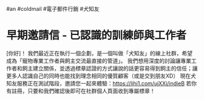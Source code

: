 #an #coldmail #電子郵件行銷 #犬知友 

# 早期邀請信 - 已認識的訓練師與工作者

[你好]！
我們最近正在執行一個企劃，是一個叫做「犬知友」的線上社群，希望成為「寵物專業工作者與飼主交流最直接的管道」。
我們想用深度的討論讓專業工作者和飼主建立關係，並透過標章認證的方式讓說的話更容易得到飼主的信任；讓更多人認識自己的同時也能找到理念相同的優質顧客（或是交到朋友XD）
現在犬知友服務正在測試階段，邀請您一起來體驗：https://lihi1.com/ujXXi/indieB
若你有註冊，只要和我們確認後即可在社群個人頁面收到專屬標章！
